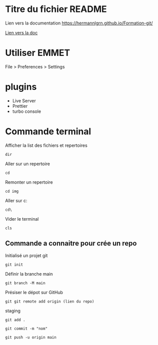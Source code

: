 # Titre du fichier README
Lien vers la documentation 
https://hermannlgrn.github.io/Formation-git/


<a href=https://hermannlgrn.github.io/Formation-git/>Lien vers la doc</a>
# Utiliser EMMET
File > Preferences > Settings

# plugins
- Live Server
- Prettier
- turbo console

# Commande terminal
Afficher la list des fichiers et repertoires 
```
dir
```

Aller sur un repertoire
```
cd
```

Remonter un repertoire
```
cd img
```

Aller sur c:
```
cd\
```

Vider le terminal
```
cls
```

## Commande a connaitre pour crée un repo 
Initialisé un projet git
```
git init
```
Définir la branche main
```
git branch -M main
```
Présiser le dépot sur GitHub
```
git git remote add origin (lien du repo)
```
staging
```
git add .
```

```
git commit -m "nom"
```

```
git push -u origin main
```
